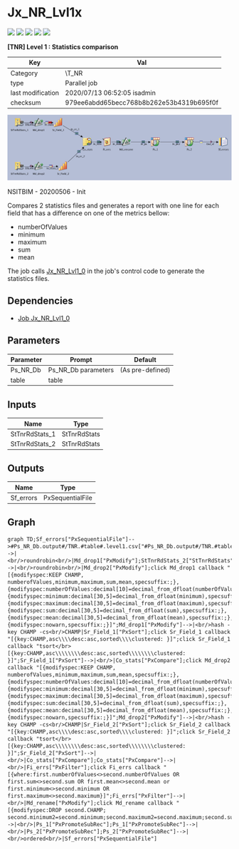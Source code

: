 # Jx_NR_Lvl1x

![](https://img.shields.io/badge/size-12.92-green)
![](https://img.shields.io/badge/complexity-23-yellow)
![](https://img.shields.io/badge/cost-23-yellow)
![](https://img.shields.io/badge/documentation-12.11-yellow)
![](https://img.shields.io/badge/atomicity-20-yellow)

**[TNR] Level 1 : Statistics comparison**

| Key               | Val                                      |
| ----------------- | ---------------------------------------- |
| Category          | \T_NR                                    |
| type              | Parallel job                             |
| last modification | 2020/07/13 06:52:05 isadmin              |
| checksum          | 979ee6abdd65becc768b8b262e53b4319b695f0f |



![Jx_NR_Lvl1x](./Jx_NR_Lvl1x.png)

NSITBIM - 20200506 - Init

Compares 2 statistics files and generates a report with one line for each field that has a difference on one of the metrics bellow:

* numberOfValues
* minimum
* maximum
* sum
* mean

The job calls [Jx_NR_Lvl1_0](../jobs/Jx_NR_Lvl1_0) in the job's control code to generate the statistics files.


## Dependencies

* [Job Jx_NR_Lvl1_0](../jobs/Jx_NR_Lvl1_0)


## Parameters

| Parameter | Prompt              | Default          |
| --------- | ------------------- | ---------------- |
| Ps_NR_Db  | Ps_NR_Db parameters | (As pre-defined) |
| table     | table               |                  |




## Inputs

| Name           | Type         |
| -------------- | ------------ |
| StTnrRdStats_1 | StTnrRdStats |
| StTnrRdStats_2 | StTnrRdStats |



## Outputs

| Name      | Type             |
| --------- | ---------------- |
| Sf_errors | PxSequentialFile |



## Graph

```mermaid
graph TD;Sf_errors["PxSequentialFile"]-->#Ps_NR_Db.output#/TNR.#table#.level1.csv["#Ps_NR_Db.output#/TNR.#table#.level1.csv"];StTnrRdStats_1["StTnrRdStats"]-->|<br/>roundrobin<br/>|Md_drop1["PxModify"];StTnrRdStats_2["StTnrRdStats"]-->|<br/>roundrobin<br/>|Md_drop2["PxModify"];click Md_drop1 callback "[{modifyspec:KEEP CHAMP, numberofValues,minimum,maximum,sum,mean,specsuffix:;},{modifyspec:numberOfValues:decimal[10]=decimal_from_dfloat(numberOfValues),specsuffix:;},{modifyspec:minimum:decimal[30,5]=decimal_from_dfloat(minimum),specsuffix:;},{modifyspec:maximum:decimal[30,5]=decimal_from_dfloat(maximum),specsuffix:;},{modifyspec:sum:decimal[30,5]=decimal_from_dfloat(sum),specsuffix:;},{modifyspec:mean:decimal[30,5]=decimal_from_dfloat(mean),specsuffix:;},{modifyspec:nowarn,specsuffix:;}]";Md_drop1["PxModify"]-->|<br/>hash -key CHAMP -cs<br/>CHAMP|Sr_Field_1["PxSort"];click Sr_Field_1 callback "[{key:CHAMP,asc\\\\desc:asc,sorted\\\\clustered: }]";click Sr_Field_1 callback "tsort</br>[{key:CHAMP,asc\\\\\\\\desc:asc,sorted\\\\\\\\clustered: }]";Sr_Field_1["PxSort"]-->|<br/>|Co_stats["PxCompare"];click Md_drop2 callback "[{modifyspec:KEEP CHAMP, numberofValues,minimum,maximum,sum,mean,specsuffix:;},{modifyspec:numberOfValues:decimal[10]=decimal_from_dfloat(numberOfValues),specsuffix:;},{modifyspec:minimum:decimal[30,5]=decimal_from_dfloat(minimum),specsuffix:;},{modifyspec:maximum:decimal[30,5]=decimal_from_dfloat(maximum),specsuffix:;},{modifyspec:sum:decimal[30,5]=decimal_from_dfloat(sum),specsuffix:;},{modifyspec:mean:decimal[30,5]=decimal_from_dfloat(mean),specsuffix:;},{modifyspec:nowarn,specsuffix:;}]";Md_drop2["PxModify"]-->|<br/>hash -key CHAMP -cs<br/>CHAMP|Sr_Field_2["PxSort"];click Sr_Field_2 callback "[{key:CHAMP,asc\\\\desc:asc,sorted\\\\clustered: }]";click Sr_Field_2 callback "tsort</br>[{key:CHAMP,asc\\\\\\\\desc:asc,sorted\\\\\\\\clustered: }]";Sr_Field_2["PxSort"]-->|<br/>|Co_stats["PxCompare"];Co_stats["PxCompare"]-->|<br/>|Fi_errs["PxFilter"];click Fi_errs callback "[{where:first.numberOfValues<>second.numberOfValues OR first.sum<>second.sum OR first.mean<>second.mean or first.minimum<>second.minimum OR first.maximum<>second.maximum}]";Fi_errs["PxFilter"]-->|<br/>|Md_rename["PxModify"];click Md_rename callback "[{modifyspec:DROP second.CHAMP; second.minimum2=second.minimum;second.maximum2=second.maximum;second.sum2=second.sum;second.mean2=second.mean;second.numberOfValues2=second.numberOfValues,specsuffix:;}]";Md_rename["PxModify"]-->|<br/>|Ps_1["PxPromoteSubRec"];Ps_1["PxPromoteSubRec"]-->|<br/>|Ps_2["PxPromoteSubRec"];Ps_2["PxPromoteSubRec"]-->|<br/>ordered<br/>|Sf_errors["PxSequentialFile"]
```

